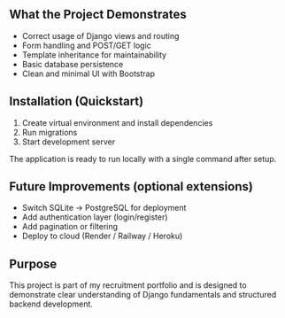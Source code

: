 
## What the Project Demonstrates
- Correct usage of Django views and routing
- Form handling and POST/GET logic
- Template inheritance for maintainability
- Basic database persistence
- Clean and minimal UI with Bootstrap

## Installation (Quickstart)
1. Create virtual environment and install dependencies
2. Run migrations
3. Start development server

The application is ready to run locally with a single command after setup.

## Future Improvements (optional extensions)
- Switch SQLite → PostgreSQL for deployment
- Add authentication layer (login/register)
- Add pagination or filtering
- Deploy to cloud (Render / Railway / Heroku)

## Purpose
This project is part of my recruitment portfolio and is designed to demonstrate clear understanding of Django fundamentals and structured backend development.
